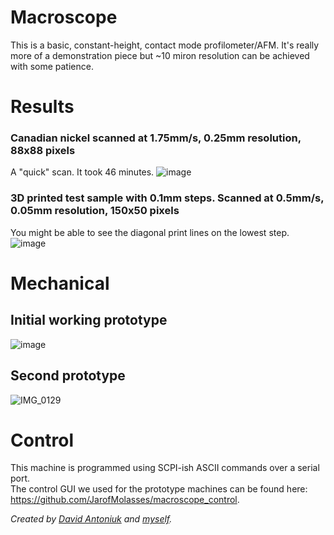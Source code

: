 # Macroscope
This is a basic, constant-height, contact mode profilometer/AFM. It's really more of a demonstration piece but ~10 miron resolution can be achieved with some patience.

# Results
### Canadian nickel scanned at 1.75mm/s, 0.25mm resolution, 88x88 pixels 
A "quick" scan. It took 46 minutes.
![image](https://github.com/JarofMolasses/macroscope/assets/33560291/c8e8d662-5f16-4c2e-a66e-2ec5dac0bd28)

### 3D printed test sample with 0.1mm steps. Scanned at 0.5mm/s, 0.05mm resolution, 150x50 pixels
You might be able to see the diagonal print lines on the lowest step.
![image](https://github.com/JarofMolasses/macroscope/assets/33560291/18e0f21e-1604-4ae4-9a7f-0a570051ac9a)

# Mechanical
## Initial working prototype 
![image](https://github.com/JarofMolasses/macroscope/assets/33560291/4567d889-2869-4e69-9684-dc7e41f11532)
## Second prototype 
![IMG_0129](https://github.com/JarofMolasses/macroscope/assets/33560291/c38fa83f-4448-458b-84b8-ae988380703c)

# Control
This machine is programmed using SCPI-ish ASCII commands over a serial port.\
The control GUI we used for the prototype machines can be found here: https://github.com/JarofMolasses/macroscope_control. 





*Created by [David Antoniuk](https://github.com/DavidAntoniuk) and [myself](https://github.com/JarofMolasses).*

